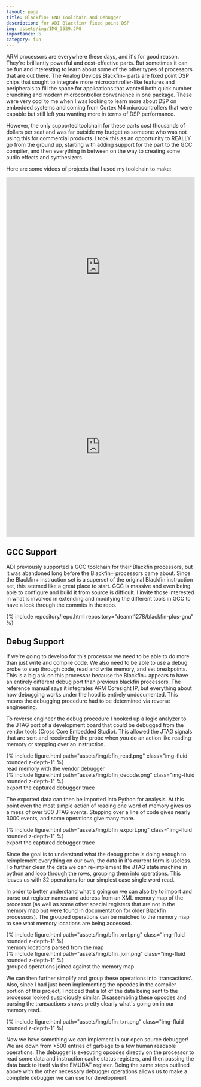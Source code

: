 ```yaml
---
layout: page
title: Blackfin+ GNU Toolchain and Debugger
description: for ADI Blackfin+ fixed point DSP
img: assets/img/IMG_3539.JPG
importance: 5
category: fun
---
```


ARM processors are everywhere these days, and it's for good reason. They're brilliantly powerful and cost-effective parts. But sometimes it can be fun and interesting to learn about some of the other types of processors that are out there. The Analog Devices Blackfin+ parts are fixed point DSP chips that sought to integrate more microcontroller-like features and peripherals to fill the space for applications that wanted both quick number crunching and modern microcontroller convenience in one package. These were very cool to me when I was looking to learn more about DSP on embedded systems and coming from Cortex M4 microcontrollers that were capable but still left you wanting more in terms of DSP performance.

However, the only supported toolchain for these parts cost thousands of dollars per seat and was far outside my budget as someone who was not using this for commercial products. I took this as an opportunity to REALLY go from the ground up, starting with adding support for the part to the GCC compiler, and then everything in between on the way to creating some audio effects and synthesizers.

Here are some videos of projects that I used my toolchain to make:

<div class="row">
    <div class="col-sm mt-3 mt-md-0">
        <iframe width="100%" height="480" src="https://www.youtube.com/embed/4m1YorzgxkY" title="FM Synth Bass Demo" frameborder="0" allow="accelerometer; autoplay; clipboard-write; encrypted-media; gyroscope; picture-in-picture; web-share" allowfullscreen></iframe>
    </div>
</div>

<div class="row">
    <div class="col-sm mt-3 mt-md-0">
        <iframe width="100%" height="480" src="https://www.youtube.com/embed/Mct14THKZX8" title="blackfin fm synthesizer demo" frameborder="0" allow="accelerometer; autoplay; clipboard-write; encrypted-media; gyroscope; picture-in-picture; web-share" allowfullscreen></iframe>
    </div>
</div>

## GCC Support

ADI previously supported a GCC toolchain for their Blackfin processors, but it was abandoned long before the Blackfin+ processors came about. Since the Blackfin+ instruction set is a superset of the original Blackfin instruction set, this seemed like a great place to start. GCC is massive and even being able to configure and build it from source is difficult. I invite those interested in what is involved in extending and modifying the different tools in GCC to have a look through the commits in the repo.

<div class="repositories d-flex flex-wrap flex-md-row flex-column justify-content-between align-items-center">
  {% include repository/repo.html repository="deanm1278/blackfin-plus-gnu" %}
</div>

## Debug Support

If we're going to develop for this processor we need to be able to do more than just write and compile code. We also need to be able to use a debug probe to step through code, read and write memory, and set breakpoints. This is a big ask on this processor because the Blackfin+ appears to have an entirely different debug port than previous blackfin processors. The reference manual says it integrates ARM Coresight IP, but everything about how debugging works under the hood is entirely undocumented. This means the debugging procedure had to be determined via reverse engineering.

To reverse engineer the debug procedure I hooked up a logic analyzer to the JTAG port of a development board that could be debugged from the vendor tools (Cross Core Embedded Studio). This allowed the JTAG signals that are sent and received by the probe when you do an action like reading memory or stepping over an instruction.

<div class="row">
    <div class="col-sm mt-3 mt-md-0">
        {% include figure.html path="assets/img/bfin_read.png" class="img-fluid rounded z-depth-1" %}
    </div>
</div>
<div class="caption">
    read memory with the vendor debugger
</div>

<div class="row">
    <div class="col-sm mt-3 mt-md-0">
        {% include figure.html path="assets/img/bfin_decode.png" class="img-fluid rounded z-depth-1" %}
    </div>
</div>
<div class="caption">
    export the captured debugger trace
</div>

The exported data can then be imported into Python for analysis. At this point even the most simple action of reading one word of memory gives us a mess of over 500 JTAG events. Stepping over a line of code gives nearly 3000 events, and some operations give many more.

<div class="row">
    <div class="col-sm mt-3 mt-md-0">
        {% include figure.html path="assets/img/bfin_export.png" class="img-fluid rounded z-depth-1" %}
    </div>
</div>
<div class="caption">
    export the captured debugger trace
</div>

Since the goal is to understand what the debug probe is doing enough to reimplement everything on our own, the data in it's current form is useless. To further clean the data we can re-implement the JTAG state machine in python and loop through the rows, grouping them into operations. This leaves us with 32 operations for our simplest case single word read.

In order to better understand what's going on we can also try to import and parse out register names and address from an XML memory map of the processor (as well as some other special registers that are not in the memory map but were found in documentation for older Blackfin processors). The grouped operations can be matched to the memory map to see what memory locations are being accessed.

<div class="row">
    <div class="col-sm mt-3 mt-md-0">
        {% include figure.html path="assets/img/bfin_xml.png" class="img-fluid rounded z-depth-1" %}
    </div>
</div>
<div class="caption">
    memory locations parsed from the map
</div>

<div class="row">
    <div class="col-sm mt-3 mt-md-0">
        {% include figure.html path="assets/img/bfin_join.png" class="img-fluid rounded z-depth-1" %}
    </div>
</div>
<div class="caption">
    grouped operations joined against the memory map
</div>

We can then further simplify and group these operations into 'transactions'. Also, since I had just been implementing the opcodes in the compiler portion of this project, I noticed that a lot of the data being sent to the processor looked suspiciously similar. Disassembling these opcodes and parsing the transactions shows pretty clearly what's going on in our memory read.

<div class="row">
    <div class="col-sm mt-3 mt-md-0">
        {% include figure.html path="assets/img/bfin_txn.png" class="img-fluid rounded z-depth-1" %}
    </div>
</div>

Now we have something we can implement in our open source debugger! We are down from >500 entries of garbage to a few human readable operations. The debugger is executing opcodes directly on the processor to read some data and instruction cache status registers, and then passing the data back to itself via the EMUDAT register. Doing the same steps outlined above with the other necessary debugger operations allows us to make a complete debugger we can use for development.

